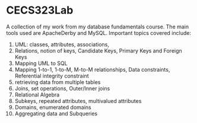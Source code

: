 # CECS323Lab

A collection of my work from my database fundamentals course. The main tools used are ApacheDerby and MySQL. Important topics covered include:
1. UML: classes, attributes, associations, 
2. Relations, notion of keys, Candidate Keys, Primary Keys and Foreign Keys
3. Mapping UML to SQL
4. Mapping 1-to-1, 1-to-M, M-to-M relationships, Data constraints, Referential integrity constraint
5. retrieving data from multiple tables
6. Joins, set operations, Outer/Inner joins
7. Relational Algebra
8. Subkeys, repeated attributes, multivalued attributes
9. Domains, enumerated domains
10. Aggregating data and Subqueries 
